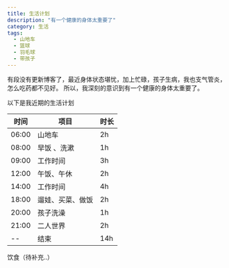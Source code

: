 ```yaml
---
title: 生活计划
description: "有一个健康的身体太重要了"
category: 生活
tags:
  - 山地车
  - 篮球
  - 羽毛球
  - 带孩子
---
```


有段没有更新博客了，最近身体状态堪忧，加上忙碌，孩子生病，我也支气管炎，怎么吃药都不见好。
所以，我深刻的意识到有一个健康的身体太重要了。

<!--more-->
以下是我近期的生活计划

| 时间   |  项目  |  时长  |
| ------ | ----- | ------ |
| 06:00 |  山地车 | 2h |
| 08:00 | 早饭 、洗漱|  1h|
| 09:00 | 工作时间 | 3h|
| 12:00 | 午饭、午休| 2h |
|14:00 | 工作时间| 4h |
|18:00 | 遛娃、买菜、做饭 | 2h|
|20:00 | 孩子洗澡 | 1h|
|21:00 | 二人世界 | 2h |
|-- | 结束 | 14h |




饮食（待补充..）